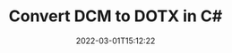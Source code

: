 ---
############################# Static ############################
layout: "auto-gen-conversion"
date: 2022-03-01T15:12:22
draft: false
otherformats: bmp dcm emf emz gif ico jp2 jpeg jpg png pps ppsx ppt pptx psb psd svg svgz tga tif tiff webp wmf wmz
breadcrumb: DCM to DOTX in C#

############################# Head ############################
head_title: "DCM to DOTX Converter in C#"
head_description: "Convert DCM to DOTX in .NET using a few lines of code. Use the GroupDocs Document Conversion API to convert over 160 file formats."

############################# Header ############################
title: "Convert DCM to DOTX in C#"
description: "DCM to DOTX conversion with a few lines of .NET code"
bg_image: "https://cms.admin.containerize.com/templates/aspose/App_Themes/V3/images/bg/header1.png"
bg_overlay: false
button:
    enable: true

############################# SubMenu ############################
submenu:
    enable: true

    left:
        img_alt: "GroupDocs.Conversion for .NET"
        image: "https://cms.admin.containerize.com/templates/groupdocs/images/product-logos/90x90-noborder/groupdocs-conversion-net.png"
        product: "GroupDocs.Conversion"
        platform: ".NET"

    

############################# About ############################
about:
    enable: true
    title: "About GroupDocs.Conversion для .NET API"
    content: |
        [GroupDocs.Conversion for .NET](https://products.groupdocs.com/conversion/net/) can be used to convert Microsoft Word, Excel, PowerPoint, PDF, Visio and other formats. GroupDocs.Conversion is a standalone API that is suitable for back-end and internal systems where high performance is required. It does not depend on any software such as Microsoft or Open Office.
    

overview:
    enable: true
    content: |
        Convert your DCM files to DOTX in .NET easily. You can use just a couple of C# code lines in any platform of your choice like - Windows, Linux, macOS.
        You can try DCM to DOTX conversion for free and evaluate conversion results quality.
        Along with simple file conversion scenarios you can try more advanced options for loading source DCM file and for saving output DOTX result. 
        
        For example, for the source DCM file you may use the following load options:

        * auto-detect file format;
        * specify password for protected files (if file format supports it);
        * replace missing fonts to preserve document appearance.
        
        There are also advanced convert options for the DOTX file:

        * convert specific document page or page range;
        * add a watermark to the converted DOTX file.

        Once conversion is completed you can save your DOTX file to the local file path or any third-party storage like FTP, Amazon S3, Google Drive, Dropbox etc.
        Please note - to convert DCM to DOTX there is no need for any additional software installed - like MS Office, Open Office, Adobe Acrobat Reader etc. 


############################# Steps ############################
steps:
    enable: true
    title_left: "Steps to convert DCM to DOTX in C#"
    content_left: |
        [GroupDocs.Conversion](https://products.groupdocs.com/conversion/net/) makes it easy for developers to convert a DCM file to DOTX with a few lines of code.

        * Create an instance of the Converter class and provide the file DCM with the full path
        * Create and set ConvertOptions for DOTX type.
        * Call the Converter.Convert method and pass the full path and format (DOTX) as a parameter
        
    title_right: "System Requirements"
    content_right: |
        Basic conversion with GroupDocs.Conversion for .NET can be done in just a few simple steps. Our APIs are supported on all major platforms and operating systems. Before executing the code below, make sure you have the following prerequisites installed on your system.

        * Operating systems: Microsoft Windows, Linux, MacOS
        * Development environments: Microsoft Visual Studio, Xamarin, MonoDevelop
        * Frameworks: .NET Framework, .NET Standard, .NET Core, Mono
        * Get the latest GroupDocs.Conversion for .NET from [Nuget](https://www.nuget.org/packages/groupdocs.conversion)
        
    code: |
        ```cs
        // Load DCM file
        var converter = new GroupDocs.Conversion.Converter("template.dcm");
        // Set conversion parameters for DOTX format
        var convertOptions = converter.GetPossibleConversions()["dotx"].ConvertOptions;
        // Convert to DOTX format
        converter.Convert("output.dotx", convertOptions);        
        ```
        
demos:
    enable: true
    title: "DCM to DOTX Live Demo"
    content: |
       Convert DCM to DOTX now by visiting the [GroupDocs.Conversion App](https://products.groupdocs.app/conversion/family) website. Online demo has the following advantages
          

more_formats:
    enable: true
    title: "Other supported transformations DCM"
    content: "You can also convert DCM to many other file formats. Please see the list below."
       
       
back_to_top:
    enable: true
---